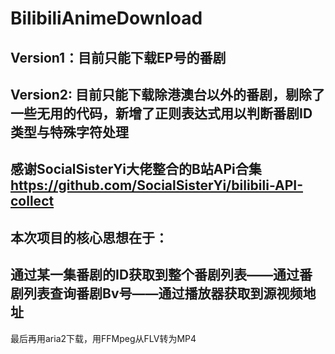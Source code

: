 # BilibiliAnimeDownload
Version1：目前只能下载EP号的番剧
---
Version2: 目前只能下载除港澳台以外的番剧，剔除了一些无用的代码，新增了正则表达式用以判断番剧ID类型与特殊字符处理
---
感谢SocialSisterYi大佬整合的B站APi合集
https://github.com/SocialSisterYi/bilibili-API-collect
---
本次项目的核心思想在于：
---
通过某一集番剧的ID获取到整个番剧列表——通过番剧列表查询番剧Bv号——通过播放器获取到源视频地址
---
最后再用aria2下载，用FFMpeg从FLV转为MP4
